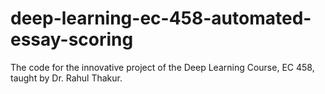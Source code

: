 # deep-learning-ec-458-automated-essay-scoring
 The code for the innovative project of the Deep Learning Course, EC 458, taught by Dr. Rahul Thakur.
